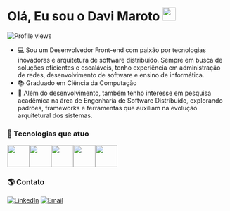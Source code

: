 <h1 align="left">Olá, Eu sou o Davi Maroto <img src="https://raw.githubusercontent.com/kaueMarques/kaueMarques/master/hi.gif" height="30px"></h1>

<p align="left"> <img src="https://komarev.com/ghpvc/?username=DaviMaroto&color=yellow" alt="Profile views" /> </p>

- 💻 Sou um Desenvolvedor Front-end com paixão por tecnologias inovadoras e arquitetura de software distribuído. Sempre em busca de soluções eficientes e escaláveis, tenho experiência em administração de redes, desenvolvimento de software e ensino de informática.
- 📚 Graduado em Ciência da Computação
- 📝 Além do desenvolvimento, também tenho interesse em pesquisa acadêmica na área de Engenharia de Software Distribuído, explorando padrões, frameworks e ferramentas que auxiliam na evolução arquitetural dos sistemas.

### 🚀 Tecnologias que atuo
<div style="display: flex; ">
<img src="https://cdn.jsdelivr.net/gh/devicons/devicon/icons/react/react-original.svg" width="50" height="50"/>  
<img src="https://cdn.jsdelivr.net/gh/devicons/devicon/icons/javascript/javascript-original.svg" width="50" height="50"/>  
<img src="https://cdn.jsdelivr.net/gh/devicons/devicon/icons/nodejs/nodejs-original.svg" width="50" height="50"/>
<img src="https://cdn.jsdelivr.net/gh/devicons/devicon/icons/mysql/mysql-original.svg" width="50" height="50"/>
<img src="https://cdn.jsdelivr.net/gh/devicons/devicon/icons/typescript/typescript-original.svg" width="50" height="50"/>
</div>

### 🌎 Contato

[![LinkedIn](https://img.shields.io/badge/LinkedIn-blue?style=for-the-badge&logo=linkedin&logoColor=white)](https://www.linkedin.com/in/davimaroto/)
[![Email](https://img.shields.io/badge/Email-D14836?style=for-the-badge&logo=gmail&logoColor=white)](mailto:davimaroto09@gmail.com)
